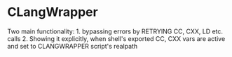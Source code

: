 # CLangWrapper
Two main functionality: 1. bypassing errors by RETRYING CC, CXX, LD etc. calls  2. Showing it explicitly, when shell's exported CC, CXX vars are active and set to CLANGWRAPPER script's realpath
